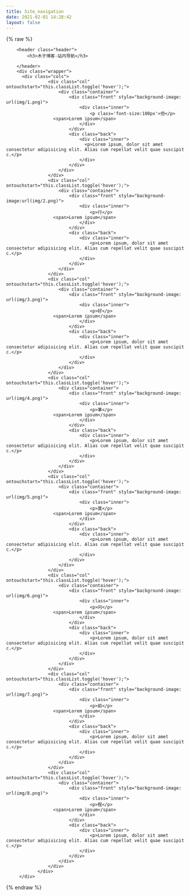 ```yaml
---
title: Site_navigation
date: 2021-02-01 14:28:42
layout: false
---
```

{% raw %}
<!DOCTYPE html>
<html lang="zh">
<head>
	<meta charset="UTF-8">
	<meta http-equiv="X-UA-Compatible" content="IE=edge,chrome=1"> 
	<meta name="viewport" content="width=device-width, initial-scale=1.0">
	<title>CSS3带视觉差的3d图片翻转效果</title>
	<link rel="stylesheet" href="css/style.css">
</head>
<body>

		<header class="header">
			<h3>木子博客-站内导航</h3>

		</header>
		<div class="wrapper">
		  <div class="cols">
					<div class="col" ontouchstart="this.classList.toggle('hover');">
						<div class="container">
							<div class="front" style="background-image: url(img/1.png)">
								<div class="inner">
									<p class='font-size:100px'>但</p>
		              <span>Lorem ipsum</span>
								</div>
							</div>
							<div class="back">
								<div class="inner">
								  <p>Lorem ipsum, dolor sit amet consectetur adipisicing elit. Alias cum repellat velit quae suscipit c.</p>
								</div>
							</div>
						</div>
					</div>
					<div class="col" ontouchstart="this.classList.toggle('hover');">
						<div class="container">
							<div class="front" style="background-image:url(img/2.png)">
								<div class="inner">
									<p>行</p>
		              <span>Lorem ipsum</span>
								</div>
							</div>
							<div class="back">
								<div class="inner">
									<p>Lorem ipsum, dolor sit amet consectetur adipisicing elit. Alias cum repellat velit quae suscipit c.</p>
								</div>
							</div>
						</div>
					</div>
					<div class="col" ontouchstart="this.classList.toggle('hover');">
						<div class="container">
							<div class="front" style="background-image: url(img/3.png)">
								<div class="inner">
									<p>好</p>
		              <span>Lorem ipsum</span>
								</div>
							</div>
							<div class="back">
								<div class="inner">
									<p>Lorem ipsum, dolor sit amet consectetur adipisicing elit. Alias cum repellat velit quae suscipit c.</p>
								</div>
							</div>
						</div>
					</div>
					<div class="col" ontouchstart="this.classList.toggle('hover');">
						<div class="container">
							<div class="front" style="background-image: url(img/4.png)">
								<div class="inner">
									<p>事</p>
		              <span>Lorem ipsum</span>
								</div>
							</div>
							<div class="back">
								<div class="inner">
									<p>Lorem ipsum, dolor sit amet consectetur adipisicing elit. Alias cum repellat velit quae suscipit c.</p>
								</div>
							</div>
						</div>
					</div>
					<div class="col" ontouchstart="this.classList.toggle('hover');">
						<div class="container">
							<div class="front" style="background-image: url(img/5.png)">
								<div class="inner">
									<p>莫</p>
		              <span>Lorem ipsum</span>
								</div>
							</div>
							<div class="back">
								<div class="inner">
									<p>Lorem ipsum, dolor sit amet consectetur adipisicing elit. Alias cum repellat velit quae suscipit c.</p>
								</div>
							</div>
						</div>
					</div>
					<div class="col" ontouchstart="this.classList.toggle('hover');">
						<div class="container">
							<div class="front" style="background-image: url(img/6.png)">
								<div class="inner">
									<p>问</p>
		              <span>Lorem ipsum</span>
								</div>
							</div>
							<div class="back">
								<div class="inner">
									<p>Lorem ipsum, dolor sit amet consectetur adipisicing elit. Alias cum repellat velit quae suscipit c.</p>
								</div>
							</div>
						</div>
					</div>
					<div class="col" ontouchstart="this.classList.toggle('hover');">
						<div class="container">
							<div class="front" style="background-image: url(img/7.png)">
								<div class="inner">
									<p>前</p>
		              <span>Lorem ipsum</span>
								</div>
							</div>
							<div class="back">
								<div class="inner">
									<p>Lorem ipsum, dolor sit amet consectetur adipisicing elit. Alias cum repellat velit quae suscipit c.</p>
								</div>
							</div>
						</div>
					</div>
					<div class="col" ontouchstart="this.classList.toggle('hover');">
						<div class="container">
							<div class="front" style="background-image: url(img/8.png)">
								<div class="inner">
									<p>程</p>
		              <span>Lorem ipsum</span>
								</div>
							</div>
							<div class="back">
								<div class="inner">
									<p>Lorem ipsum, dolor sit amet consectetur adipisicing elit. Alias cum repellat velit quae suscipit c.</p>
								</div>
							</div>
						</div>
					</div>
				</div>
		 </div>

</body>
</html>
{% endraw %}